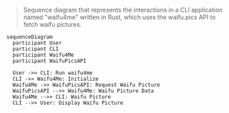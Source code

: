 > Sequence diagram that represents the interactions in a CLI application named "waifu4me" written in Rust, which uses the waifu.pics API to fetch waifu pictures.

```mermaid
sequenceDiagram
  participant User
  participant CLI
  participant Waifu4Me
  participant WaifuPicsAPI

  User ->> CLI: Run waifu4me
  CLI ->> Waifu4Me: Initialize
  Waifu4Me ->> WaifuPicsAPI: Request Waifu Picture
  WaifuPicsAPI -->> Waifu4Me: Waifu Picture Data
  Waifu4Me -->> CLI: Waifu Picture
  CLI -->> User: Display Waifu Picture
```
